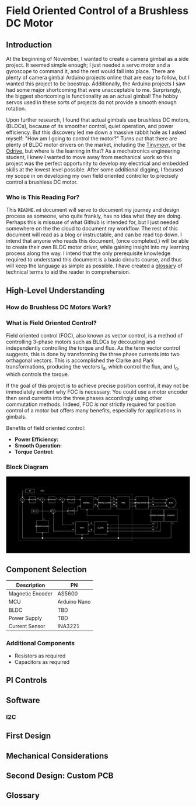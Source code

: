 # Field Oriented Control of a Brushless DC Motor

## Introduction

At the beginning of November, I wanted to create a camera gimbal as a side project. It seemed simple enough; I just needed a servo motor and a gyroscope to command it, and the rest would fall into place. There are plenty of camera gimbal Arduino projects online that are easy to follow, but I wanted this project to be boostrap. Additionally, the Arduino projects I saw had some major shortcoming that were unacceptable to me. Surprisngly, the biggest shortcoming is functionality as an actual gimbal! The hobby servos used in these sorts of projects do not provide a smooth enough rotation.

Upon further research, I found that actual gimbals use brushless DC motors, (BLDCs), because of its smoother control, quiet operation, and power efficiency. But this discovery led me down a massive rabbit hole as I asked myself: "How am I going to control the motor?" Turns out that there are plenty of BLDC motor drivers on the market, including the [Tinymovr,](https://tinymovr.com/en-us) or the [Odrive,](https://odriverobotics.com/?srsltid=AfmBOornOrGTfZCiD05f8jtOMgs2SLPtsRMCaBWyb3TLv5Ix27u7qMqg) but where is the learning in that? As a mechatronics engineering student, I knew I wanted to move away from mechanical work so this project was the perfect opportunity to develop my electrical and embedded skills at the lowest level possible. After some additional digging, I focused my scope in on developing my own field oriented controller to precisely control a brushless DC motor.

### Who is This Reading For?

This `README.md` document will serve to document my journey and design process as someone, who quite frankly, has no idea what they are doing. Perhaps this is missuse of what Github is intended for, but I just needed somewhere on the the cloud to document my workflow. The rest of this document will read as a blog or instructable, and can be read top down. I intend that anyone who reads this document, (once completed,) will be able to create their own BLDC motor driver, while gaining insight into my learning process along the way. I intend that the only prerequisite knowledge required to understand this document is a basic circuits course, and thus will keep the language as simple as possible. I have created a [glossary](#Glossary) of technical terms to aid the reader in comprehension.

## High-Level Understanding

### How do Brushless DC Motors Work?

### What is Field Oriented Control?

Field oriented control (FOC), also known as vector control, is a method of controlling 3-phase motors such as BLDCs by decoupling and independently controlling the torque and flux. As the term vector control suggests, this is done by transforming the three phase currents into two orthagonal vectors. This is accomplished the Clarke and Park transformations, producing the vectors I<sub>d</sub>, which control the flux, and I<sub>q</sub>, which controls the torque.

If the goal of this project is to achieve precise position control, it may not be immediately evident why FOC is necessary. You could use a motor encoder then send currents into the three phases accordingly using other commutation methods. Indeed, FOC *is not* strictly required for position control of a motor but offers many benefits, especially for applications in gimbals.

Benefits of field oriented control:

* __Power Efficiency:__
* __Smooth Operation:__
* __Torque Control:__

### Block Diagram

![Block diagram of motor controller](Images/block-diagram.svg)

## Component Selection

| Description | PN |
| --- | --- |
| Magnetic Encoder | AS5600 |
| MCU | Arduino Nano |
| BLDC | TBD |
| Power Supply | TBD |
| Current Sensor | INA3221 |

### Additional Components

* Resistors as required
* Capacitors as required

## PI Controls

## Software

### I2C

## First Design

## Mechanical Considerations

## Second Design: Custom PCB

## Glossary

